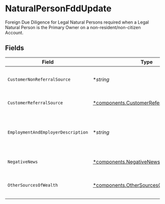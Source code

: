 # NaturalPersonFddUpdate

Foreign Due Diligence for Legal Natural Persons required when a Legal Natural Person is the Primary Owner on a non-resident/non-citizen Account.


## Fields

| Field                                                                                               | Type                                                                                                | Required                                                                                            | Description                                                                                         | Example                                                                                             |
| --------------------------------------------------------------------------------------------------- | --------------------------------------------------------------------------------------------------- | --------------------------------------------------------------------------------------------------- | --------------------------------------------------------------------------------------------------- | --------------------------------------------------------------------------------------------------- |
| `CustomerNonReferralSource`                                                                         | **string*                                                                                           | :heavy_minus_sign:                                                                                  | Customer Non-referral Source                                                                        | Introduced through mobile app                                                                       |
| `CustomerReferralSource`                                                                            | [*components.CustomerReferralSourceUpdate](../../models/components/customerreferralsourceupdate.md) | :heavy_minus_sign:                                                                                  | Customer Referral Source                                                                            |                                                                                                     |
| `EmploymentAndEmployerDescription`                                                                  | **string*                                                                                           | :heavy_minus_sign:                                                                                  | The description of the applicant's source of wealth                                                 | I am a line cook at a fine dining restaurant with 55 employees                                      |
| `NegativeNews`                                                                                      | [*components.NegativeNewsUpdate](../../models/components/negativenewsupdate.md)                     | :heavy_minus_sign:                                                                                  | Negative News detail.                                                                               |                                                                                                     |
| `OtherSourcesOfWealth`                                                                              | [*components.OtherSourcesOfWealthUpdate](../../models/components/othersourcesofwealthupdate.md)     | :heavy_minus_sign:                                                                                  | Applicant's other source of wealth                                                                  |                                                                                                     |